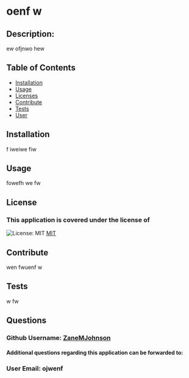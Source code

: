 
  # oenf w

  ## Description:
  ew ofjnwo hew

  ## Table of Contents

  - [Installation](#installation)
  - [Usage](#usage)
  - [Licenses](#license)
  - [Contribute](#contribute)
  - [Tests](#tests)
  - [User](#user)

  ## Installation

  f iweiwe fiw 

  ## Usage

  fowefh we fw

  
  ## License 
  ### This application is covered under the license of
  ![License: MIT](https://img.shields.io/badge/License-MIT-yellow.svg)
  [MIT](https://opensource.org/licenses/MIT)
  

  ## Contribute

  wen fwuenf w

  ## Tests

  w fw 

  ## Questions

  ### Github Username: [ZaneMJohnson](https://www.github.com/ZaneMJohnson)

  #### Additional questions regarding this application can be forwarded to:
  ### User Email: ojwenf 
  